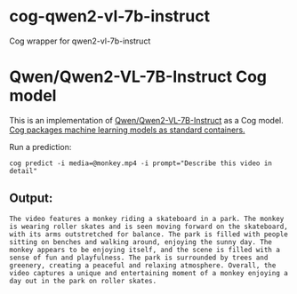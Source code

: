 # cog-qwen2-vl-7b-instruct
Cog wrapper for qwen2-vl-7b-instruct

# Qwen/Qwen2-VL-7B-Instruct Cog model

This is an implementation of [Qwen/Qwen2-VL-7B-Instruct](https://huggingface.co/Qwen/Qwen2-VL-7B-Instruct) as a Cog model. [Cog packages machine learning models as standard containers.](https://github.com/replicate/cog)

Run a prediction:

    cog predict -i media=@monkey.mp4 -i prompt="Describe this video in detail"

## Output:

    The video features a monkey riding a skateboard in a park. The monkey is wearing roller skates and is seen moving forward on the skateboard, with its arms outstretched for balance. The park is filled with people sitting on benches and walking around, enjoying the sunny day. The monkey appears to be enjoying itself, and the scene is filled with a sense of fun and playfulness. The park is surrounded by trees and greenery, creating a peaceful and relaxing atmosphere. Overall, the video captures a unique and entertaining moment of a monkey enjoying a day out in the park on roller skates.
